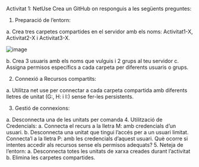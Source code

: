 Activitat 1: NetUse
Crea un GitHub on responguis a les següents preguntes:
1. Preparació de l’entorn:

a. Crea tres carpetes compartides en el servidor amb els noms:
Activitat1-X, Activitat2-X i Activitat3-X.

![image](https://github.com/user-attachments/assets/71268a31-e376-43d0-94c1-967d2b9c2f21)

b. Crea 3 usuaris amb els noms que vulguis i 2 grups al teu servidor
c. Assigna permisos específics a cada carpeta per diferents usuaris o
grups.

2. Connexió a Recursos compartits:

a. Utilitza net use per connectar a cada carpeta compartida amb
diferents lletres de unitat (G:, H: i I:) sense fer-les persistents.

3. Gestió de connexions:

a. Desconnecta una de les unitats per comanda
4. Utilització de Credencials:
a. Connecta el recurs a la lletra M: amb credencials d’un usuari.
b. Desconnecta una unitat que tingui l’accés per a un usuari limitat.
Connecta’l a la lletra P: amb les credencials d’aquest usuari. Què
ocorre si intentes accedir als recursos sense els permisos
adequats?
5. Neteja de l’entorn:
a. Desconnecta totes les unitats de xarxa creades durant l’activitat
b. Elimina les carpetes compartides.
